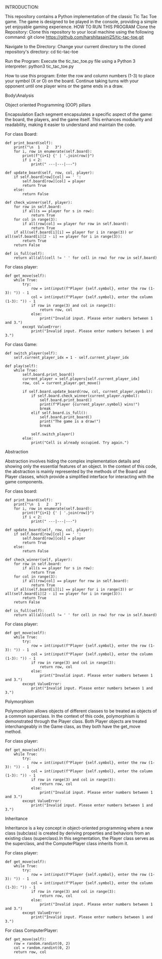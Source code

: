 INTRODUCTION:

This repository contains a Python implementation of the classic Tic Tac Toe game. The game is designed to be played in the console, providing a simple yet enjoyable gaming experience.
HOW TO RUN THIS PROGRAM
Clone the Repository: Clone this repository to your local machine using the following command:
git clone https://github.com/harshitasaini25/tic-tac-toe.git

Navigate to the Directory: Change your current directory to the cloned repository's directory:
cd tic-tac-toe

Run the Program: Execute the tic_tac_toe.py file using a Python 3 interpreter:
python3 tic_tac_toe.py

How to use this program:
Enter the row and column numbers (1-3) to place your symbol (X or O) on the board.
Continue taking turns with your opponent until one player wins or the game ends in a draw.

Body\Analysis

Object oriented Programming (OOP) pillars

Encapsulation
Each segment encapsulates a specific aspect of the game: the board, the players, and the game itself. This enhances modularity and readability, making it easier to understand and maintain the code.

For class Board:

    def print_board(self):
        print("\n  1   2   3")
        for i, row in enumerate(self.board):
            print(f"{i+1} {' | '.join(row)}")
            if i < 2:
                print(" ---|---|---")                

    def update_board(self, row, col, player):
        if self.board[row][col] == ' ':
            self.board[row][col] = player
            return True
        else:
            return False

    def check_winner(self, player):
        for row in self.board:
            if all(s == player for s in row):
                return True
        for col in range(3):
            if all(row[col] == player for row in self.board):
                return True
        if all(self.board[i][i] == player for i in range(3)) or all(self.board[i][2 - i] == player for i in range(3)):
            return True
        return False

    def is_full(self):
        return all(all(cell != ' ' for cell in row) for row in self.board)


For class player:


    def get_move(self):
        while True:
            try:
                row = int(input(f"Player {self.symbol}, enter the row (1-3): ")) - 1
                col = int(input(f"Player {self.symbol}, enter the column (1-3): ")) - 1
                if row in range(3) and col in range(3):
                    return row, col
                else:
                    print("Invalid input. Please enter numbers between 1 and 3.")
            except ValueError:
                print("Invalid input. Please enter numbers between 1 and 3.")

For class Game:



    def switch_player(self):
        self.current_player_idx = 1 - self.current_player_idx

    def play(self):
        while True:
            self.board.print_board()
            current_player = self.players[self.current_player_idx]
            row, col = current_player.get_move()
            
            if self.board.update_board(row, col, current_player.symbol):
                if self.board.check_winner(current_player.symbol):
                    self.board.print_board()
                    print(f"Player {current_player.symbol} wins!")
                    break
                elif self.board.is_full():
                    self.board.print_board()
                    print("The game is a draw!")
                    break
                
                self.switch_player()
            else:
                print("Cell is already occupied. Try again.")


Abstraction

Abstraction involves hiding the complex implementation details and showing only the essential features of an object. In the context of this code, the abstraction is mainly represented by the methods of the Board and Player classes, which provide a simplified interface for interacting with the game components.

For class board:

    def print_board(self):
        print("\n  1   2   3")
        for i, row in enumerate(self.board):
            print(f"{i+1} {' | '.join(row)}")
            if i < 2:
                print(" ---|---|---")

    def update_board(self, row, col, player):
        if self.board[row][col] == ' ':
            self.board[row][col] = player
            return True
        else:
            return False

    def check_winner(self, player):
        for row in self.board:
            if all(s == player for s in row):
                return True
        for col in range(3):
            if all(row[col] == player for row in self.board):
                return True
        if all(self.board[i][i] == player for i in range(3)) or all(self.board[i][2 - i] == player for i in range(3)):
            return True
        return False

    def is_full(self):
        return all(all(cell != ' ' for cell in row) for row in self.board)


For class player:

    def get_move(self):
        while True:
            try:
                row = int(input(f"Player {self.symbol}, enter the row (1-3): ")) - 1
                col = int(input(f"Player {self.symbol}, enter the column (1-3): ")) - 1
                if row in range(3) and col in range(3):
                    return row, col
                else:
                    print("Invalid input. Please enter numbers between 1 and 3.")
            except ValueError:
                print("Invalid input. Please enter numbers between 1 and 3.")

Polymorphism

Polymorphism allows objects of different classes to be treated as objects of a common superclass. In the context of this code, polymorphism is demonstrated through the Player class. Both Player objects are treated interchangeably in the Game class, as they both have the get_move method.

For class player:

    def get_move(self):
        while True:
            try:
                row = int(input(f"Player {self.symbol}, enter the row (1-3): ")) - 1
                col = int(input(f"Player {self.symbol}, enter the column (1-3): ")) - 1
                if row in range(3) and col in range(3):
                    return row, col
                else:
                    print("Invalid input. Please enter numbers between 1 and 3.")
            except ValueError:
                print("Invalid input. Please enter numbers between 1 and 3.")

Inheritance 

Inheritance is a key concept in object-oriented programming where a new class (subclass) is created by deriving properties and behaviors from an existing class (superclass).In this segmentation, the Player class serves as the superclass, and the ComputerPlayer class inherits from it.


For class player:

    def get_move(self):
        while True:
            try:
                row = int(input(f"Player {self.symbol}, enter the row (1-3): ")) - 1
                col = int(input(f"Player {self.symbol}, enter the column (1-3): ")) - 1
                if row in range(3) and col in range(3):
                    return row, col
                else:
                    print("Invalid input. Please enter numbers between 1 and 3.")
            except ValueError:
                print("Invalid input. Please enter numbers between 1 and 3.")

For class ComputerPlayer:




    def get_move(self):
        row = random.randint(0, 2)
        col = random.randint(0, 2)
        return row, col






